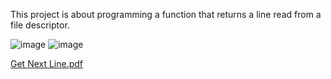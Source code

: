 This project is about programming a function that returns a line
read from a file descriptor.

![image](https://user-images.githubusercontent.com/95627071/214831832-da4c6f94-6b9f-4074-9da4-5fd3eedc1c0a.png) ![image](https://user-images.githubusercontent.com/95627071/214831869-517960f8-a55a-40a1-b3d0-6510222d3ccd.png)

[Get Next Line.pdf](https://github.com/ouzkand/42-main/files/10509054/Get.Next.Line.pdf)
